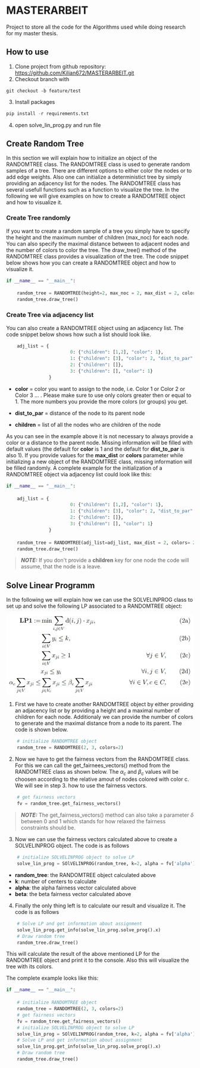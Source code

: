 # MASTERARBEIT
Project to store all the code for the Algorithms used while doing research for my master thesis. 

## How to use
1. Clone project from github repository: https://github.com/Kilian672/MASTERARBEIT.git
2. Checkout branch with 
```
git checkout -b feature/test 
```
3. Install packages 
```python
pip install -r requirements.txt
```
4. open solve_lin_prog.py and run file
## Create Random Tree
In this section we will explain how to initialize an object of  the RANDOMTREE class. The RANDOMTREE class is used to generate random samples of a tree. There are different options to either color the nodes or to add edge weights. Also one can initialize a deterministict tree by simply providing an adjacency list for the nodes. The RANDOMTREE class has several usefull functions such as a function to visualize the tree. In the following we will give examples on how to create a RANDOMTREE object and how to visualize it. 

### Create Tree randomly
If you want to create a random sample of a tree you simply have to specify the height and the maximum number of children (max_noc) for each node. You can also specify the maximal distance between to adjacent nodes and the number of colors to color the tree. The draw_tree() method of the RANDOMTREE class provides a visualization of the tree. The code snippet below shows how you can create a RANDOMTREE object and how to visualize it. 

```python
if __name__ == "__main__": 

    random_tree = RANDOMTREE(height=2, max_noc = 2, max_dist = 2, colors= 2)
    random_tree.draw_tree()

```

### Create Tree via adjacency list
You can also create a RANDOMTREE object using an adjacency list. The code snippet below shows how such a list should look like. 

```python
    adj_list = { 
                        0: {"children": [1,2], "color": 1}, 
                        1: {"children": [3], "color": 2, "dist_to_par": 2}, 
                        2: {"children": []}, 
                        3: {"children": [], "color": 1}
                }
```
* **color** = color you want to assign to the node, i.e. Color 1 or Color 2 or Color 3 ... . Please make sure to use only colors greater then or equal to 1. The more numbers you provide the more colors (or groups) you get.
* **dist_to_par** = distance of the node to its parent node

* **children** = list of all the nodes who are children of the node
 
As you can see in the example above it is not necessary to always provide a color or a distance to the parent node. Missing information will be filled with default values (the default for **color** is 1 and the default for **dist_to_par** is also 1). If you provide values for the **max_dist** or **colors** parameter while initializing a new object of the RANDOMTREE class, missing information will be filled randomly. 
A complete example for the initialization of a RANDOMTREE object via adjacency list could look like this: 
```python
if __name__ == "__main__": 

    adj_list = { 
                        0: {"children": [1,2], "color": 1}, 
                        1: {"children": [3], "color": 2, "dist_to_par": 2}, 
                        2: {"children": []}, 
                        3: {"children": [], "color": 1}
                }

    random_tree = RANDOMTREE(adj_list=adj_list, max_dist = 2, colors= 2)
    random_tree.draw_tree()
``` 
> **_NOTE:_**  If you don't provide a **children** key for one node the code will assume, that the node is a leave.


## Solve Linear Programm
In the following we will explain how we can use the SOLVELINPROG class to set up and solve the following LP associated to a RANDOMTREE object: 

![LP1](/img/LP1.jpg "Optionaler Titel")


1. First we have to create another RANDOMTREE object by either providing an adjacency list or by providing a height and a maximal number of children for each node. Additionaly we can provide the number of colors to generate and the maximal distance from a node to its parent. The code is shown below.
```python
    # initialize RANDOMTREE object 
    random_tree = RANDOMTREE(2, 3, colors=2)
```
2. Now we have to get the fairness vectors from the RANDOMTREE class. For this we can call the get_fairnees_vectors() method from the RANDOMTREE class as shown below. The $\alpha_c$ and $\beta_c$ values will be choosen according to the relative amout of nodes colored with color c. We will see in step 3. how to use the fairness vectors.
```python
    # get fairness vectors
    fv = random_tree.get_fairness_vectors()
```
> **_NOTE:_**  The get_fairness_vectors() method can also take a parameter $\delta$ between 0 and 1 which stands for how relaxed the fairness constraints should be. 

3. Now we can use the fairness vectors calculated above to create a SOLVELINPROG object. The code is as follows
```python
    # initialize SOLVELINPROG object to solve LP
    solve_lin_prog = SOlVELINPROG(random_tree, k=2, alpha = fv['alpha'], beta = fv['beta'])
```
* **random_tree**: the RANDOMTREE object calculated above
* **k**: number of centers to calculate
* **alpha**: the alpha fairness vector calculated above
* **beta**: the beta fairness vector calculated above

4. Finally the only thing left is to calculate our result and visualize it. 
The code is as follows
```python
    # Solve LP and get information about assignment
    solve_lin_prog.get_info(solve_lin_prog.solve_prog().x)
    # Draw random tree
    random_tree.draw_tree()
```
This will calculate the result of the above mentioned LP for the RANDOMTREE object and print it to the console. Also this will visualize the tree with its colors. 

The complete example looks like this: 
```python
if __name__ == "__main__":
    
    # initialize RANDOMTREE object 
    random_tree = RANDOMTREE(2, 3, colors=2)
    # get fairness vectors
    fv = random_tree.get_fairness_vectors()
    # initialize SOLVELINPROG object to solve LP
    solve_lin_prog = SOlVELINPROG(random_tree, k=2, alpha = fv['alpha'], beta = fv['beta'])
    # Solve LP and get information about assignment
    solve_lin_prog.get_info(solve_lin_prog.solve_prog().x)
    # Draw random tree
    random_tree.draw_tree()

```